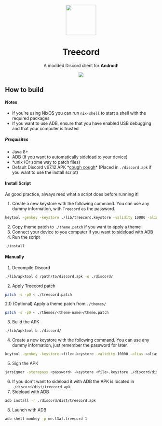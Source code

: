 <p align="center">
    <img src="https://i.imgur.com/pysYvXG_d.webp?maxwidth=760&fidelity=grand" width="100" />
</p>
<h1 align="center">Treecord</h1>
<p align="center">A modded Discord client for <b>Android</b>!</p>
<p align="center">
    <a href="https://discord.gg/uKRZJqVt5n" target="_blank">
        <img src="https://img.shields.io/discord/829183921446322246.svg?style=for-the-badge&label=&logo=discord&logoColor=ffffff&color=7389D8&labelColor=6A7EC2" />
    </a>
</p>

## How to build

#### Notes
- If you're using NixOS you can run `nix-shell` to start a shell with the required packages
- If you want to use ADB, ensure that you have enabled USB debugging and that your computer is trusted

##### Prequisites

- Java 8+
- ADB (If you want to automatically sideload to your device)
- *unix (Or some way to patch files)
- Default Discord v67.12 APK \*[cough cough](https://apkpure.com/discord-talk-video-chat-hang-out-with-friends/com.discord/)\* (Placed in `./discord.apk` if you want to use the install script)


#### Install Script

As good practice, always reed what a script does before running it!

1) Create a new keystore with the following command. You can use any dummy information, with `Treecord` as the password.
```sh
keytool -genkey -keystore ./lib/treecord.keystore -validity 10000 -alias Treecord
```

2) Copy theme patch to `./theme.patch` if you want to apply a theme
3) Connect your device to you computer if you want to sideload with ADB
4) Run the script
```sh
./install
```

#### Manually

1) Decompile Discord
```sh
./lib/apktool d /path/to/discord.apk -o ./discord/
```
2) Apply Treecord patch
```sh
patch -s -p0 < ./treecord.patch
```
2.1) (Optional) Apply a theme patch from `./themes/`
```sh
patch -s -p0 < ./themes/<theme-name>/theme.patch
```
3) Build the APK
```sh
./lib/apktool b ./discord/
```
4) Create a new keystore with the following command. You can use any dummy information, just remember the password for later.
```sh
keytool -genkey -keystore <file>.keystore -validity 10000 -alias <alias>
```
5) Sign the APK
```sh
jarsigner -storepass <password> -keystore <file>.keystore ./discord/dist/treecord.apk <alias>
```
6) If you don't want to sideload it with ADB the APK is located in `./discord/dist/treecord.apk`
7) Sideload with ADB
```sh
adb install -r ./discord/dist/treecord.apk
```
8) Launch with ADB 
```sh
adb shell monkey -p me.l3af.treecord 1
```

